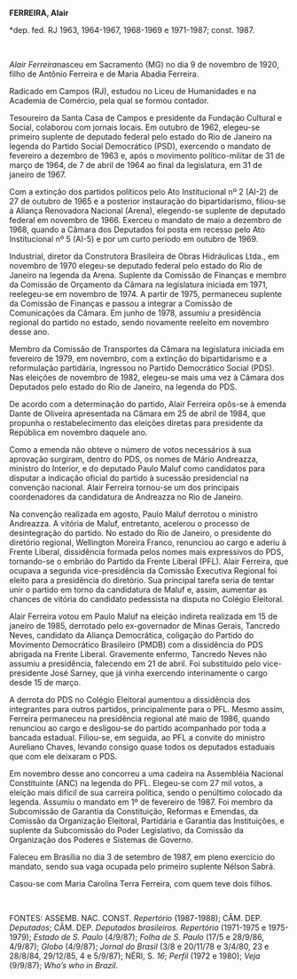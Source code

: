 **FERREIRA, Alair**

\*dep. fed. RJ 1963, 1964-1967, 1968-1969 e 1971-1987; const. 1987.

 

*Alair Ferreira*nasceu em Sacramento (MG) no dia 9 de novembro de 1920,
filho de Antônio Ferreira e de Maria Abadia Ferreira.

Radicado em Campos (RJ), estudou no Liceu de Humanidades e na Academia
de Comércio, pela qual se formou contador.

Tesoureiro da Santa Casa de Campos e presidente da Fundação Cultural e
Social, colaborou com jornais locais. Em outubro de 1962, elegeu-se
primeiro suplente de deputado federal pelo estado do Rio de Janeiro na
legenda do Partido Social Democrático (PSD), exercendo o mandato de
fevereiro a dezembro de 1963 e, após o movimento político-militar de 31
de março de 1964, de 7 de abril de 1964 ao final da legislatura, em 31
de janeiro de 1967.

Com a extinção dos partidos políticos pelo Ato Institucional nº 2 (AI-2)
de 27 de outubro de 1965 e a posterior instauração do bipartidarismo,
filiou-se à Aliança Renovadora Nacional (Arena), elegendo-se suplente de
deputado federal em novembro de 1966. Exerceu o mandato de maio a
dezembro de 1968, quando a Câmara dos Deputados foi posta em recesso
pelo Ato Institucional nº 5 (AI-5) e por um curto período em outubro de
1969.

Industrial, diretor da Construtora Brasileira de Obras Hidráulicas
Ltda., em novembro de 1970 elegeu-se deputado federal pelo estado do Rio
de Janeiro na legenda da Arena. Suplente da Comissão de Finanças e
membro da Comissão de Orçamento da Câmara na legislatura iniciada em
1971, reelegeu-se em novembro de 1974. A partir de 1975, permaneceu
suplente da Comissão de Finanças e passou a integrar a Comissão de
Comunicações da Câmara. Em junho de 1978, assumiu a presidência regional
do partido no estado, sendo novamente reeleito em novembro desse ano.

Membro da Comissão de Transportes da Câmara na legislatura iniciada em
fevereiro de 1979, em novembro, com a extinção do bipartidarismo e a
reformulação partidária, ingressou no Partido Democrático Social (PDS).
Nas eleições de novembro de 1982, elegeu-se mais uma vez à Câmara dos
Deputados pelo estado do Rio de Janeiro, na legenda do PDS.

De acordo com a determinação do partido, Alair Ferreira opôs-se à emenda
Dante de Oliveira apresentada na Câmara em 25 de abril de 1984, que
propunha o restabelecimento das eleições diretas para presidente da
República em novembro daquele ano.

Como a emenda não obteve o número de votos necessários à sua aprovação
surgiram, dentro do PDS, os nomes de Mário Andreazza, ministro do
Interior, e do deputado Paulo Maluf como candidatos para disputar a
indicação oficial do partido à sucessão presidencial na convenção
nacional. Alair Ferreira tornou-se um dos principais coordenadores da
candidatura de Andreazza no Rio de Janeiro.

Na convenção realizada em agosto, Paulo Maluf derrotou o ministro
Andreazza. A vitória de Maluf, entretanto, acelerou o processo de
desintegração do partido. No estado do Rio de Janeiro, o presidente do
diretório regional, Wellington Moreira Franco, renunciou ao cargo e
aderiu à Frente Liberal, dissidência formada pelos nomes mais
expressivos do PDS, tornando-se o embrião do Partido da Frente Liberal
(PFL). Alair Ferreira, que ocupava a segunda vice-presidência da
Comissão Executiva Regional foi eleito para a presidência do diretório.
Sua principal tarefa seria de tentar unir o partido em torno da
candidatura de Maluf e, assim, aumentar as chances de vitória do
candidato pedessista na disputa no Colégio Eleitoral.

Alair Ferreira votou em Paulo Maluf na eleição indireta realizada em 15
de janeiro de 1985, derrotado pelo ex-governador de Minas Gerais,
Tancredo Neves, candidato da Aliança Democrática, coligação do Partido
do Movimento Democrático Brasileiro (PMDB) com a dissidência do PDS
abrigada na Frente Liberal. Gravemente enfermo, Tancredo Neves não
assumiu a presidência, falecendo em 21 de abril. Foi substituído pelo
vice-presidente José Sarney, que já vinha exercendo interinamente o
cargo desde 15 de março.

A derrota do PDS no Colégio Eleitoral aumentou a dissidência dos
integrantes para outros partidos, principalmente para o PFL. Mesmo
assim, Ferreira permaneceu na presidência regional até maio de 1986,
quando renunciou ao cargo e desligou-se do partido acompanhado por toda
a bancada estadual. Filiou-se, em seguida, ao PFL a convite do ministro
Aureliano Chaves, levando consigo quase todos os deputados estaduais que
com ele deixaram o PDS.

Em novembro desse ano concorreu a uma cadeira na Assembléia Nacional
Constituinte (ANC) na legenda do PFL. Elegeu-se com 27 mil votos, a
eleição mais difícil de sua carreira política, sendo o penúltimo
colocado da legenda. Assumiu o mandato em 1º de fevereiro de 1987. Foi
membro da Subcomissão de Garantia da Constituição, Reformas e Emendas,
da Comissão da Organização Eleitoral, Partidária e Garantia das
Instituições, e suplente da Subcomissão do Poder Legislativo, da
Comissão da Organização dos Poderes e Sistemas de Governo.

Faleceu em Brasília no dia 3 de setembro de 1987, em pleno exercício do
mandato, sendo sua vaga ocupada pelo primeiro suplente Nélson Sabrá.

Casou-se com Maria Carolina Terra Ferreira, com quem teve dois filhos.

 

FONTES: ASSEMB. NAC. CONST. *Repertório* (1987-1988); CÂM. DEP.
*Deputados*; CÂM. DEP. *Deputados brasileiros. Repertório* (1971-1975 e
1975-1979); *Estado* *de S. Paulo* (4/9/87); *Folha de S. Paulo* (17/5 e
28/9/86, 4/9/87); *Globo* (4/9/87); *Jornal do Brasil* (3/8 e 20/11/78 e
3/4/80, 23 e 28/8/84, 29/12/85, 4 e 5/9/87); NÉRI, S. *16*; *Perfil*
(1972 e 1980); *Veja* (9/9/87); *Who’s who in Brazil*.

 
